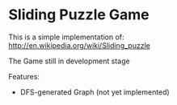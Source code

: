 Sliding Puzzle Game
===================
This is a simple implementation of:
http://en.wikipedia.org/wiki/Sliding_puzzle

The Game still in development stage

Features:
+ DFS-generated Graph (not yet implemented) 
